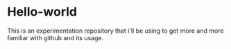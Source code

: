 # Hello-world
This is an experimentation repository that i'll be using to get more and more familiar with github and its usage.

